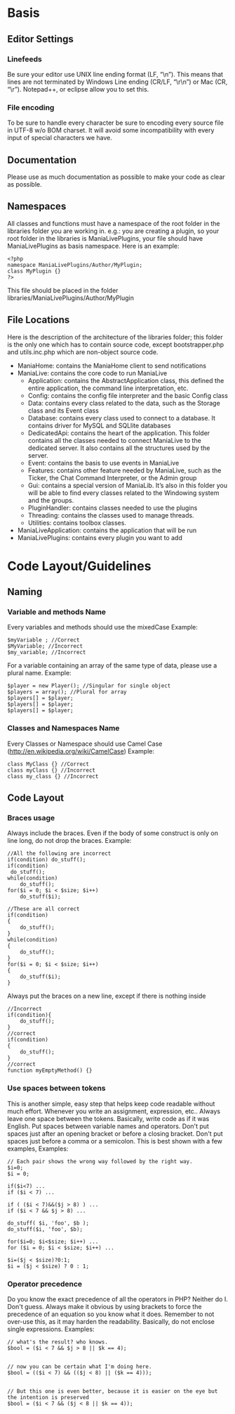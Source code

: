 

# Basis #

## Editor Settings ##

### Linefeeds ###
Be sure your editor use UNIX line ending format (LF, “\n”). This means that lines are not terminated by Windows Line ending (CR/LF, “\r\n”) or Mac (CR, “\r”). Notepad++, or eclipse allow you to set this.

### File encoding ###
To be sure to handle every character be sure to encoding every source file in UTF-8 w/o BOM charset. It will avoid some incompatibility with every input of special characters we have.

## Documentation ##
Please use as much documentation as possible to make your code as clear as possible.

## Namespaces ##
All classes and functions must have a namespace of the root folder in the libraries folder you are working in. e.g.: you are creating a plugin, so your root folder in the libraries is ManiaLivePlugins, your file should have ManiaLivePlugins as basis namespace.
Here is an example:
```
<?php
namespace ManiaLivePlugins/Author/MyPlugin;
class MyPlugin {}
?>
```
This file should be placed in the folder libraries/ManiaLivePlugins/Author/MyPlugin

## File Locations ##

Here is the description of the architecture of the libraries folder; this folder is the only one which has to contain source code, except bootstrapper.php and utils.inc.php which are non-object source code.
  * ManiaHome: contains the ManiaHome client to send notifications
  * ManiaLive: contains the core code to run ManiaLive
    * Application: contains the AbstractApplication class, this defined the entire application, the command line interpretation, etc.
    * Config: contains the config file interpreter and the basic Config class
    * Data: contains every class related to the data, such as the Storage class and its Event class
    * Database: contains every class used to connect to a database. It contains driver for MySQL and SQLlite databases
    * DedicatedApi: contains the heart of the application. This folder contains all the classes needed to connect ManiaLive to the dedicated server. It also contains all the structures used by the server.
    * Event: contains the basis to use events in ManiaLive
    * Features: contains other feature needed by ManiaLive, such as the Ticker, the Chat Command Interpreter, or the Admin group
    * Gui: contains a special version of ManiaLib. It’s also in this folder you will be able to find every classes related to the Windowing system and the groups.
    * PluginHandler: contains classes needed to use the plugins
    * Threading: contains the classes used to manage threads.
    * Utilities: contains toolbox classes.
  * ManiaLiveApplication: contains the application that will be run
  * ManiaLivePlugins: contains every plugin you want to add
# Code Layout/Guidelines #
## Naming ##
### Variable and methods Name ###
Every variables and methods should use the mixedCase
Example:
```
$myVariable ; //Correct
$MyVariable; //Incorrect
$my_variable; //Incorrect
```
For a variable containing an array of the same type of data, please use a plural name.
Example:
```
$player = new Player(); //Singular for single object
$players = array(); //Plural for array
$players[] = $player;
$players[] = $player;
$players[] = $player;
```

### Classes and Namespaces Name ###
Every Classes or Namespace should use Camel Case (http://en.wikipedia.org/wiki/CamelCase)
Example:
```
class MyClass {} //Correct
class myClass {} //Incorrect
class my_class {} //Incorrect
```

## Code Layout ##

### Braces usage ###
Always include the braces. Even if the body of some construct is only on line long, do not  drop the braces. Example:
```
//All the following are incorrect
if(condition) do_stuff();
if(condition)
 do_stuff();
while(condition)
	do_stuff();
for($i = 0; $i < $size; $i++)
	do_stuff($i);
```
```
//These are all correct
if(condition)
{
	do_stuff();
}
while(condition)
{
	do_stuff();
}
for($i = 0; $i < $size; $i++)
{
	do_stuff($i);
} 
```
Always put the braces on a new line, except if there is nothing inside
```
//Incorrect
if(condition){
	do_stuff();
}
//correct
if(condition)
{
	do_stuff();
}
//correct
function myEmptyMethod() {}
```
### Use spaces between tokens ###
This is another simple, easy step that helps keep code readable without much effort. Whenever you write an assignment, expression, etc.. Always leave one space between the tokens. Basically, write code as if it was English. Put spaces between variable names and operators. Don't put spaces just after an opening bracket or before a closing bracket. Don't put spaces just before a comma or a semicolon. This is best shown with a few examples,
Examples:
```
// Each pair shows the wrong way followed by the right way. 
$i=0;
$i = 0;

if($i<7) ...
if ($i < 7) ...

if ( ($i < 7)&&($j > 8) ) ...
if ($i < 7 && $j > 8) ...

do_stuff( $i, 'foo', $b );
do_stuff($i, 'foo', $b);

for($i=0; $i<$size; $i++) ...
for ($i = 0; $i < $size; $i++) ...

$i=($j < $size)?0:1;
$i = ($j < $size) ? 0 : 1;
```

### Operator precedence ###
Do you know the exact precedence of all the operators in PHP? Neither do I. Don't guess. Always make it obvious by using brackets to force the precedence of an equation so you know what it does. Remember to not over-use this, as it may harden the readability. Basically, do not enclose single expressions.
Examples:
```
// what's the result? who knows. 
$bool = ($i < 7 && $j > 8 || $k == 4);
	

// now you can be certain what I'm doing here.
$bool = (($i < 7) && (($j < 8) || ($k == 4)));
	

// But this one is even better, because it is easier on the eye but the intention is preserved
$bool = ($i < 7 && ($j < 8 || $k == 4));
```